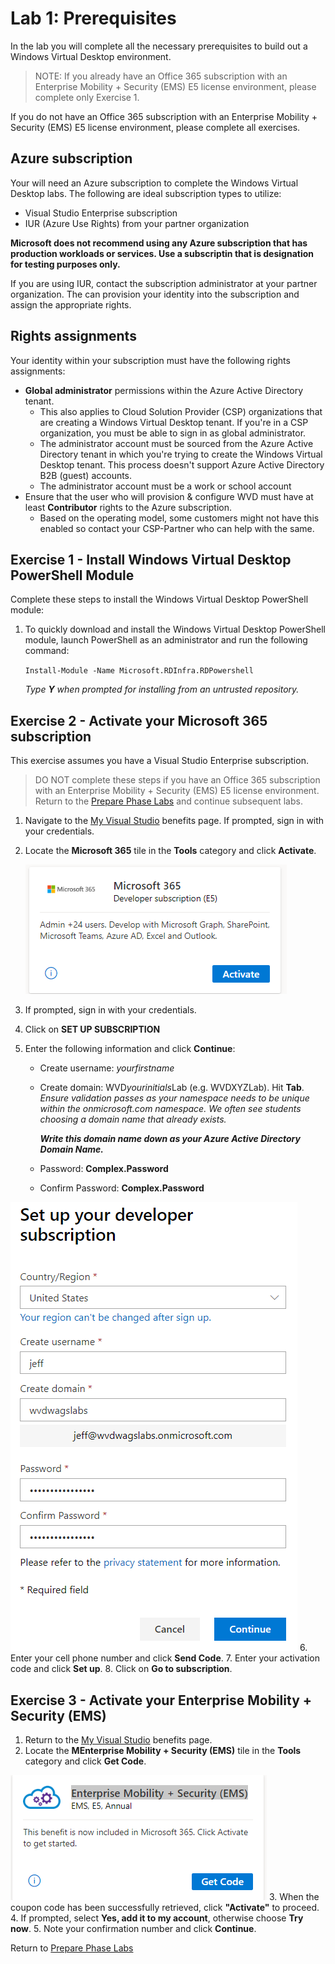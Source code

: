 # Lab 1: Prerequisites

In the lab you will complete all the necessary prerequisites to build out a Windows Virtual Desktop environment.

>NOTE: If you already have an Office 365 subscription with an Enterprise Mobility + Security (EMS) E5 license environment, please complete only Exercise 1.

If you do not have an Office 365 subscription with an Enterprise Mobility + Security (EMS) E5 license environment, please complete all exercises.

## Azure subscription

Your will need an Azure subscription to complete the Windows Virtual Desktop labs.  The following are ideal subscription types to utilize:

* Visual Studio Enterprise subscription
* IUR (Azure Use Rights) from your partner organization

**Microsoft does not recommend using any Azure subscription that has production workloads or services.  Use a subscriptin that is designation for testing purposes only.**

If you are using IUR, contact the subscription administrator at your partner organization.  The can provision your identity into the subscription and assign the appropriate rights.

## Rights assignments

Your identity within your subscription must have the following rights assignments:

* **Global administrator** permissions within the Azure Active Directory tenant.
  * This also applies to Cloud Solution Provider (CSP) organizations that are creating a Windows Virtual Desktop tenant. If you're in a CSP organization, you must be able to sign in as global administrator.
  * The administrator account must be sourced from the Azure Active Directory tenant in which you're trying to create the Windows Virtual Desktop tenant. This process doesn't support Azure Active Directory B2B (guest) accounts.
  * The administrator account must be a work or school account
* Ensure that the user who will provision & configure WVD must have at least **Contributor** rights to the Azure subscription.
  * Based on the operating model, some customers might not have this enabled so contact your CSP-Partner who can help with the same.

## Exercise 1 - Install Windows Virtual Desktop PowerShell Module

Complete these steps to install the Windows Virtual Desktop PowerShell module:

1. To quickly download and install the Windows Virtual Desktop PowerShell module, launch PowerShell as an administrator and run the following command:

    `Install-Module -Name Microsoft.RDInfra.RDPowershell`

    *Type **Y** when prompted for installing from an untrusted repository.*

## Exercise 2 - Activate your Microsoft 365 subscription

This exercise assumes you have a Visual Studio Enterprise subscription.  

>DO NOT complete these steps if you have an Office 365 subscription with an Enterprise Mobility + Security (EMS) E5 license environment.  Return to the [Prepare Phase Labs](prepare.md) and continue subsequent labs.

1. Navigate to the [My Visual Studio](https://my.visualstudio.com) benefits page. If prompted, sign in with your credentials.
2. Locate the **Microsoft 365** tile in the **Tools** category and click **Activate**.

    ![M365Activate](../attachments/M365Activate.PNG)
3. If prompted, sign in with your credentials.
4. Click on **SET UP SUBSCRIPTION**
5. Enter the following information and click **Continue**:
    * Create username: *yourfirstname*
    * Create domain: WVD*yourinitials*Lab (e.g. WVDXYZLab).  Hit **Tab**.
        *Ensure validation passes as your namespace needs to be unique within the onmicrosoft.com namespace.  We often see students choosing a domain name that already exists.*

        ***Write this domain name down as your Azure Active Directory Domain Name.***
    * Password: **Complex.Password**
    * Confirm Password: **Complex.Password**
  
  ![M365Activate](../attachments/M365Setup.PNG)
6. Enter your cell phone number and click **Send Code**.
7. Enter your activation code and click **Set up**.
8. Click on **Go to subscription**.

## Exercise 3 - Activate your Enterprise Mobility + Security (EMS)

1. Return to the [My Visual Studio](https://my.visualstudio.com) benefits page.
2. Locate the **MEnterprise Mobility + Security (EMS)** tile in the **Tools** category and click **Get Code**.

  ![EMSActivate](../attachments/EMSActivate.PNG)
3. When the coupon code has been successfully retrieved, click **"Activate"** to proceed.
4. If prompted, select **Yes, add it to my account**, otherwise choose **Try now**.
5. Note your confirmation number and click **Continue**.

Return to [Prepare Phase Labs](prepare.md)

